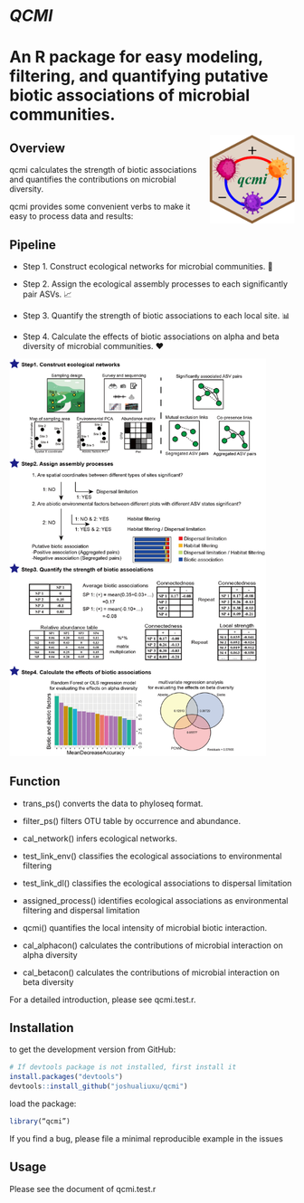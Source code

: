# *QCMI*
# An R package for easy modeling, filtering, and quantifying putative biotic associations of microbial communities.

<a href="https://github.com/joshualiuxu/qcmi/blob/main/qcmi.test.r/"><img src="https://github.com/joshualiuxu/qcmi/blob/main/data/fig.jpg" width=150 align="right" ></a>


## Overview

qcmi calculates the strength of biotic associations and quantifies the contributions on microbial diversity. 

qcmi provides some convenient verbs to make it easy to process data and results:


## Pipeline

  + Step 1. Construct ecological networks for microbial communities.  📜 

  + Step 2. Assign the ecological assembly processes to each significantly pair ASVs. 📈

  + Step 3. Quantify the strength of biotic associations to each local site. 📊

  + Step 4. Calculate the effects of biotic associations on alpha and beta diversity of microbial communities. ❤️


<img src="https://github.com/joshualiuxu/qcmi/blob/main/data/Figure1.jpg" width="90%" />


## Function

  + trans_ps() converts the data to phyloseq format.

  + filter_ps() filters OTU table by occurrence and abundance.

  + cal_network() infers ecological networks.

  + test_link_env() classifies the ecological associations to environmental filtering

  + test_link_dl() classifies the ecological associations to dispersal limitation

  + assigned_process() identifies ecological associations as environmental filtering and dispersal limitation

  + qcmi() quantifies the local intensity of microbial biotic interaction.

  + cal_alphacon() calculates the contributions of microbial interaction on alpha diversity

  + cal_betacon() calculates the contributions of microbial interaction on beta diversity

For a detailed introduction, please see qcmi.test.r.



## Installation

to get the development version from GitHub:
```r
# If devtools package is not installed, first install it
install.packages("devtools")
devtools::install_github("joshualiuxu/qcmi")
```

load the package:
```r
library(“qcmi”)
```

If you find a bug, please file a minimal reproducible example in the issues



## Usage

Please see the document of qcmi.test.r



